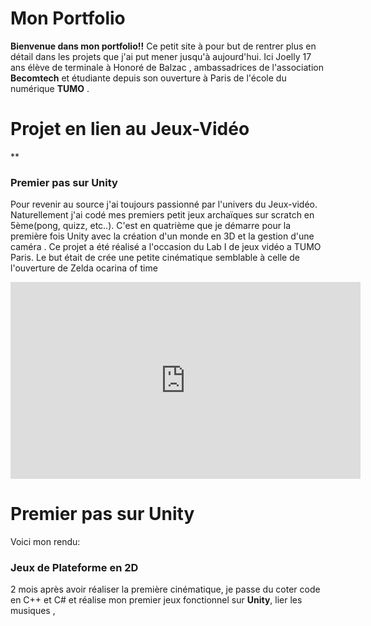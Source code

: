 # Mon Portfolio
**Bienvenue dans mon portfolio!!**
Ce petit site à pour but de rentrer plus en détail dans les projets que j'ai put mener jusqu'à aujourd'hui.
Ici Joelly 17 ans élève de terminale à Honoré de Balzac , ambassadrices de l'association **Becomtech** et étudiante depuis son  ouverture à Paris de l'école du numérique **TUMO** .



<DOCTYPE html>
<h1>Projet en lien au Jeux-Vidéo</h1>


**

### Premier pas sur Unity
Pour revenir au source j'ai toujours passionné par l'univers du Jeux-vidéo. Naturellement j'ai codé mes premiers petit jeux archaïques sur scratch en 5ème(pong, quizz, etc..).
C'est en quatrième que je démarre pour la première fois Unity avec la création d'un monde en 3D et la gestion d'une caméra . Ce projet a été réalisé a l'occasion du Lab I de jeux vidéo a TUMO Paris.
Le but était de crée une petite cinématique semblable à celle de l'ouverture de Zelda ocarina of time
 <iframe width="560" height="315" src="https://www.youtube.com/embed/Fi8bfP1f68A" title="YouTube video player" frameborder="0" allow="accelerometer; autoplay; clipboard-write; encrypted-media; gyroscope; picture-in-picture" allowfullscreen></iframe>

 <h1> Premier pas sur Unity</h1>


Voici mon rendu:

<!-- Mettre mon projet la UWU-->



### Jeux de Plateforme en 2D
2 mois après avoir réaliser la première cinématique, je passe du coter code en C++ et C#  et réalise mon premier jeux fonctionnel sur **Unity**, lier les musiques , 
